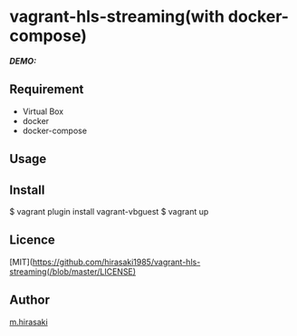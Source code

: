vagrant-hls-streaming(with docker-compose)
====



***DEMO:***


## Requirement
* Virtual Box
* docker
* docker-compose

## Usage

## Install
$ vagrant plugin install vagrant-vbguest
$ vagrant up

## Licence

[MIT](https://github.com/hirasaki1985/vagrant-hls-streaming(/blob/master/LICENSE)

## Author

[m.hirasaki](https://github.com/hirasaki1985)

